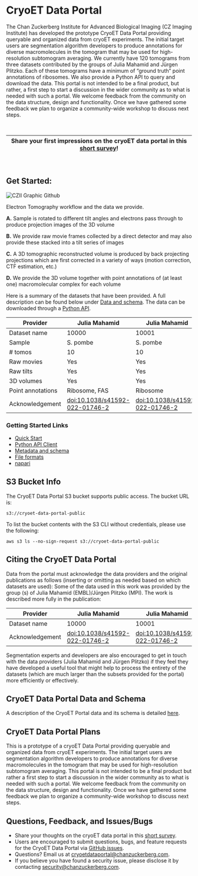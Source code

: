 # CryoET Data Portal

The Chan Zuckerberg Institute for Advanced Biological Imaging (CZ Imaging Institute) has developed the prototype CryoET Data Portal providing queryable and organized data from cryoET experiments. The initial target users are segmentation algorithm developers to produce annotations for diverse macromolecules in the tomogram that may be used for high-resolution subtomogram averaging. We currently have 120 tomograms from three datasets contributed by the groups of Julia Mahamid and Jürgen Plitzko. Each of these tomograms have a minimum of “ground truth” point annotations of ribosomes. We also provide a Python API to query and download the data. This portal is not intended to be a final product, but rather, a first step to start a discussion in the wider community as to what is needed with such a portal. We welcome feedback from the community on the data structure, design and functionality. Once we have gathered some feedback we plan to organize a community-wide workshop to discuss next steps.

<br>

| Share your first impressions on the cryoET data portal in this [short survey](https://bit.ly/cryoet-data-portal-survey)! |
| --- |

<br>

## Get Started:

![CZII Graphic Github](https://github.com/chanzuckerberg/cryoet-data-portal/assets/100323416/dc425098-d949-479f-b2f2-325f1c944784)

Electron Tomography workflow and the data we provide.

**A.** Sample is rotated to different tilt angles and electrons pass through to produce projection images of the 3D volume

**B.** We provide raw movie frames collected by a direct detector and may also provide these stacked into a tilt series of images

**C.** A 3D tomographic reconstructed volume is produced by back projecting projections which are first corrected in a variety of ways (motion correction, CTF estimation, etc.)

**D.** We provide the 3D volume together with point annotations of (at least one) macromolecular complex for each volume

Here is a summary of the datasets that have been provided. A full description can be found below under [Data and schema](https://docs.google.com/document/d/11h0u3YYF1EWCTjxu3ObShx26HgLAfJhn9I_tIaeQ6GI/edit#?usp=sharing). The data can be downloaded through a [Python API](https://chanzuckerberg.github.io/cryoet-data-portal/python-api.html).

| Provider | Julia Mahamid | Julia Mahamid | Jürgen Plitzko |
| ----------- | ----------- | ----------- | ----------- |
| Dataset name | 10000 | 10001 | 10004 |
| Sample | S. pombe | S. pombe | C. elegans |
| # tomos | 10 | 10 | 100 |
| Raw movies | Yes | Yes | Yes |
| Raw tilts | Yes | Yes | No |
| 3D volumes | Yes | Yes | Yes |
| Point annotations | Ribosome, FAS | Ribosome | Ribosome |
| Acknowledgement | [doi:10.1038/s41592-022-01746-2](http://doi.org/doi:10.1038/s41592-022-01746-2) | [doi:10.1038/s41592-022-01746-2](http://doi.org/doi:10.1038/s41592-022-01746-2) | [doi:10.1101/2023.04.28.538734](https://www.biorxiv.org/content/10.1101/2023.04.28.538734v1) |

### Getting Started Links
- [Quick Start](https://chanzuckerberg.github.io/cryoet-data-portal/cryoet_data_portal_docsite_quick_start.html)
- [Python API Client](https://chanzuckerberg.github.io/cryoet-data-portal/python-api.html)
- [Metadata and schema](https://docs.google.com/document/d/11h0u3YYF1EWCTjxu3ObShx26HgLAfJhn9I_tIaeQ6GI/edit#?usp=sharing)
- [File formats](https://docs.google.com/document/d/1YfzaS7spKOQMrBAUIfQquWskijWDUhpEURxW7nkmwaU/edit#?usp=sharing)
- [napari](https://chanzuckerberg.github.io/cryoet-data-portal/cryoet_data_portal_docsite_napari.html)

## S3 Bucket Info
The CryoET Data Portal S3 bucket supports public access. The bucket URL is:

```
s3://cryoet-data-portal-public
```

To list the bucket contents with the S3 CLI without credentials, please use the following:

```
aws s3 ls --no-sign-request s3://cryoet-data-portal-public
```

## Citing the CryoET Data Portal

Data from the portal must acknowledge the data providers and the original publications as follows (inserting or omitting as needed based on which datasets are used):
Some of the data used in this work was provided by the group (s) of Julia Mahamid (EMBL)/Jürgen Plitzko (MPI). The work is described more fully in the publication:

| Provider | Julia Mahamid | Julia Mahamid | Jürgen Plitzko |
| ----------- | ----------- | ----------- | ----------- |
| Dataset name | 10000 | 10001 | 10004 |
| Acknowledgement | [doi:10.1038/s41592-022-01746-2](http://doi.org/doi:10.1038/s41592-022-01746-2) | [doi:10.1038/s41592-022-01746-2](http://doi.org/doi:10.1038/s41592-022-01746-2) | [doi:10.1101/2023.04.28.538734](https://www.biorxiv.org/content/10.1101/2023.04.28.538734v1) |

  Segmentation experts and developers are also encouraged to get in touch with the data providers (Julia Mahamid and Jürgen Plitzko) if they feel they have developed a useful tool that might help to process the entirety of the datasets (which are much larger than the subsets provided for the portal) more efficiently or effectively.

## CryoET Data Portal Data and Schema
A description of the CryoET Portal data and its schema is detailed [here](https://docs.google.com/document/d/11h0u3YYF1EWCTjxu3ObShx26HgLAfJhn9I_tIaeQ6GI/edit#?usp=sharing).

## CryoET Data Portal Plans
This is a prototype of a cryoET Data Portal providing queryable and organized data from cryoET experiments. The initial target users are segmentation algorithm developers to produce annotations for diverse macromolecules in the tomogram that may be used for high-resolution subtomogram averaging.  This portal is not intended to be a final product but rather a first step to start a discussion in the wider community as to what is needed with such a portal. We welcome feedback from the community on the data structure, design and functionality. Once we have gathered some feedback we plan to organize a community-wide workshop to discuss next steps.

## Questions, Feedback, and Issues/Bugs
- Share your thoughts on the cryoET data portal in this [short survey](https://bit.ly/cryoet-data-portal-survey).
- Users are encouraged to submit questions, bugs, and feature requests for the CryoET Data Portal via [GitHub issues](https://github.com/chanzuckerberg/cryoet-data-portal/issues).
- Questions? Email us at cryoetdataportal@chanzuckerberg.com.
- If you believe you have found a security issue, please disclose it by contacting security@chanzuckerberg.com.
